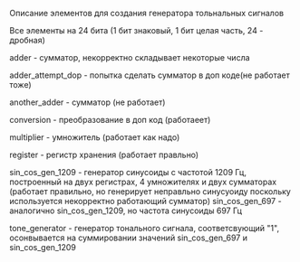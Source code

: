 Описание элементов для создания генератора тольнальных сигналов

Все элементы на 24 бита (1 бит знаковый, 1 бит целая часть, 24 - дробная)

adder - сумматор, некорректно складывает некоторые числа

adder_attempt_dop - попытка сделать сумматор в доп коде(не работает тоже)

another_adder - сумматор (не работает)

conversion - преобразование в доп код (работаеет)

multiplier - умножитель (работает как надо)

register - регистр хранения (работает правльно)

sin_cos_gen_1209 - генератор синусоиды с частотой 1209 Гц, построенный на двух регистрах, 4 умножителях и двух сумматорах (работает правильно, но генерирует неправльно синусуоиду поскольку используется некорректно работающий сумматор)
sin_cos_gen_697 - аналогично sin_cos_gen_1209, но частота синусоиды 697 Гц

tone_generator - генератор тонального сигнала, соответсвующий "1", осонвывается на суммировании значений sin_cos_gen_697 и sin_cos_gen_1209
